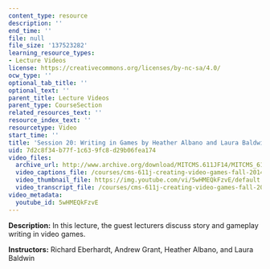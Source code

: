 ```yaml
---
content_type: resource
description: ''
end_time: ''
file: null
file_size: '137523282'
learning_resource_types:
- Lecture Videos
license: https://creativecommons.org/licenses/by-nc-sa/4.0/
ocw_type: ''
optional_tab_title: ''
optional_text: ''
parent_title: Lecture Videos
parent_type: CourseSection
related_resources_text: ''
resource_index_text: ''
resourcetype: Video
start_time: ''
title: 'Session 20: Writing in Games by Heather Albano and Laura Baldwin'
uid: 7d2c8f34-b77f-1c63-9fc8-d29b06fea174
video_files:
  archive_url: http://www.archive.org/download/MITCMS.611JF14/MITCMS_611JF14_lec20_300k.mp4
  video_captions_file: /courses/cms-611j-creating-video-games-fall-2014/1928f594daa95a11a6cc915d2e47c6f2_5wHMEQkFzvE.vtt
  video_thumbnail_file: https://img.youtube.com/vi/5wHMEQkFzvE/default.jpg
  video_transcript_file: /courses/cms-611j-creating-video-games-fall-2014/5745c4f1210b0c3a59b7fbae590fab89_5wHMEQkFzvE.pdf
video_metadata:
  youtube_id: 5wHMEQkFzvE
---
```


**Description:** In this lecture, the guest lecturers discuss story and gameplay writing in video games.

**Instructors:** Richard Eberhardt, Andrew Grant, Heather Albano, and Laura Baldwin

